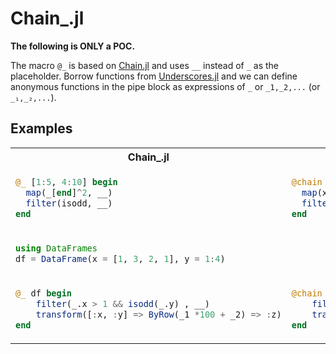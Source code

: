 # Chain_.jl

**The following is ONLY a POC.**

The macro `@_` is based on [Chain.jl](https://github.com/jkrumbiegel/Chain.jl.git) and uses `__` instead of `_` as the placeholder. Borrow functions from [Underscores.jl](https://github.com/c42f/Underscores.jl/) and we can define anonymous functions in the pipe block as expressions of `_` or `_1,_2,...` (or `_₁,_₂,...`).

## Examples

<table>
<tr><th>Chain_.jl</th><th>Chain.jl</th></tr>
<tr>
<td>
      
```julia
@_ [1:5, 4:10] begin
  map(_[end]^2, __)
  filter(isodd, __)
end
```

</td>
<td>

```julia
@chain [1:5, 4:10] begin
  map(x -> x[end]^2, _)
  filter(isodd, _)
end
```

</td>
</tr>

<tr>
<td>
      
```julia
using DataFrames
df = DataFrame(x = [1, 3, 2, 1], y = 1:4)
```

</td>

</tr>
<tr>
<td>
      
```julia
@_ df begin
    filter(_.x > 1 && isodd(_.y) , __)
    transform([:x, :y] => ByRow(_1 *100 + _2) => :z)
end
```

</td>
<td>

```julia
@chain df begin
    filter(row -> row.x > 1 && isodd(row.y) , _)
    transform([:x, :y] => ByRow((a, b) -> a *100 + b) => :z)
end
```

</td>
</tr>
</table>

